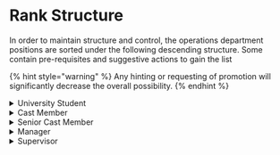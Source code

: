 # Rank Structure

In order to maintain structure and control, the operations department positions are sorted under the following descending structure. Some contain pre-requisites and suggestive actions to gain the list

{% hint style="warning" %}
Any hinting or requesting of promotion will significantly decrease the overall possibility.
{% endhint %}

<details>

<summary>University Student</summary>

Onboarding cast whose applications have been recently accepted but however do not yet have any certifications to operate any attractions.

</details>

<details>

<summary>Cast Member</summary>

Cast Members who are full members of the operations department and are trained and have proper certification/training to operate at least one attraction.

#### Must pass training for _one_ attraction to be promoted.

</details>

<details>

<summary>Senior Cast Member</summary>

Cast Members who have demonstrated noticeable leadership, responsibility, and activity within the operations department.&#x20;

→ Increased chances of becoming a Manager

→ Ability to post in this-or-that & special cast channel&#x20;

→ Slow Train Spiel @ Big Thunder Mountain Railroad&#x20;

→ Manual Doors (preshow) @ Rock N' Roller Coaster&#x20;

→ Manual Launch @ Rock N' Roller Coaster&#x20;

→ Manual Control @ Mad Tea Party

#### Must be trained on all attractions and have been a _Cast Member_ for over two weeks for eligibility.&#x20;

</details>

<details>

<summary>Manager</summary>

Handpicked members of the leadership team who have demonstrated excessive leadership, responsibility, and activity within the operations department.&#x20;

Managers are responsible for the operations department, host training & events, and have elevated permissions and access.

</details>

<details>

<summary>Supervisor</summary>

Handpicked members of the leadership team who have demonstrated excessive leadership, responsibility, and activity within the operations department. Supervisors are in most cases, promoted from the Manager position.&#x20;

Supervisors oversee and instruct the entire operations here at WED and are long-time members that have proven their dedication and worth in this significant position.

</details>

